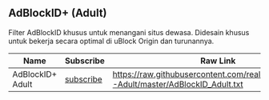 AdBlockID+ (Adult)
---

Filter AdBlockID khusus untuk menangani situs dewasa. Didesain khusus untuk bekerja secara optimal di uBlock Origin dan turunannya.

| Name             | Subscribe | Raw Link |
| -----------------| ----------| -------- |
| AdBlockID+ Adult | [subscribe](https://raw.githubusercontent.com/realodix/AdBlockID-Adult/master/AdBlockID_Adult.txt) |https://raw.githubusercontent.com/realodix/AdBlockID-Adult/master/AdBlockID_Adult.txt |
